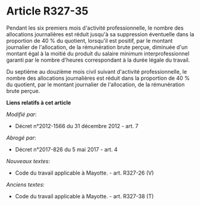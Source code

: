 # Article R327-35

Pendant les six premiers mois d'activité professionnelle, le nombre des allocations journalières est réduit jusqu'à sa
suppression éventuelle dans la proportion de 40 % du quotient, lorsqu'il est positif, par le montant journalier de
l'allocation, de la rémunération brute perçue, diminuée d'un montant égal à la moitié du produit du salaire minimum
interprofessionnel garanti par le nombre d'heures correspondant à la durée légale du travail. 

Du septième au douzième mois civil suivant d'activité professionnelle, le nombre des allocations journalières est réduit dans
la proportion de 40 % du quotient, par le montant journalier de l'allocation, de la rémunération brute perçue.

**Liens relatifs à cet article**

_Modifié par_:

  - Décret n°2012-1566 du 31 décembre 2012 - art. 7

_Abrogé par_:

  - Décret n°2017-826 du 5 mai 2017 - art. 4

_Nouveaux textes_:

  - Code du travail applicable à Mayotte. - art. R327-26 (V)

_Anciens textes_:

  - Code du travail applicable à Mayotte. - art. R327-38 (T)

